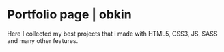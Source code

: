 # Portfolio page | obkin

Here I collected my best projects that i made with HTML5, CSS3, JS, SASS and many other features.